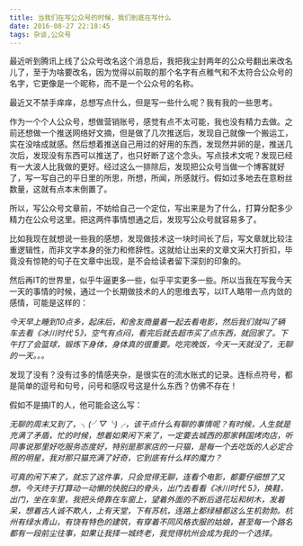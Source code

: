 ```yaml
---
title: 当我们在写公众号的时候，我们到底在写什么
date: 2016-08-27 22:18:45
tags: 杂谈,公众号
---
```


​    最近听到腾讯上线了公众号改名这个消息后，我把我尘封两年的公众号翻出来改名儿了，至于为啥要改名，因为觉得以前取的那个名字有点稚气和不太符合公众号的名字，它更像是一个昵称，而不是一个公众号的名称。

​    最近又不禁手痒痒，总想写点什么，但是写一些什么呢？我有我的一些思考。

​    作为一个个人公众号，想做营销账号，感觉有点不太可能，我也没有精力去做。之前还想做一个推送网络好文摘，但是做了几次推送后，发现自己就像一个搬运工，实在没啥成就感。然后想着推送自己用过的好用的东西，发现然并卵的是，推送几次后，发现没有东西可以推送了，也只好断了这个念头。写点技术文呢？发现已经有一大波人比我做的更好。经过这么一排除后，发现把公众号当做一个博客就好了，写一写自己的平日里的所思，所想，所闻，所感就行。假如过多地去在意粉丝数量，这就有点本末倒置了。

   所以，写公众号文章前，不妨给自己一个定位，写出来是为了什么，打算分配多少精力在公众号这里。把这两件事情想通之后，发现写公众号就容易多了。

   比如我现在就想说一些我的感想，发现做技术这一块时间长了后，写文章就比较注重逻辑性，而非文字本身的张力和修辞性。这就给让出来的文章文采大打折扣，毕竟没有惊艳的句子在文章中出现，是不会给读者留下深刻的印象的。



​    然后再IT的世界里，似乎牛逼更多一些，似乎平实更多一些。所以当我在写我今天一天的事情的时候，通过一个长期做技术的人的思维去写，以IT人略带一点内敛的感情，可能是这样的：

   *今天早上睡到10点多，起床后，和舍友商量着一起去看电影，然后我们就叫了辆车去看《冰川时代 5》，空气有点闷，看完后就去超市买了点东西，就回家了。下午打了会篮球，锻炼下身体，身体真的很重要。吃完晚饭，今天一天就没了，无聊的一天。。。*

   发现了没有？没有过多的情感夹杂，是很实在的流水账式的记录。连标点符号，都是简单的逗号和句号，问号和感叹号这是什么东西？仿佛不存在！

假如不是搞IT的人，他可能会这么写：

​    *无聊的周末又到了，╮(╯▽╰)╭，该干点什么有聊的事情呢？有时候，人生就是充满了矛盾，忙的时候，想着如果闲下来了，一定要去城西的那家韩国烤肉店，听同事说那里好吃服务态度好，特别是那家店的一只猫，是每一个去吃饭的人必定合照的明星，我对那只猫充满了好奇，它到底有什么样的魔力？*

​    *可真的闲下来了，就忘了这件事，只会觉得无聊，连看个电影，都要仔细想了又想，今天终于打算动一动懒的快脱臼的骨头，出门去看看《冰川时代 5》，换鞋，出门，坐在车里，我把头倚靠在车窗上，望着外面的不断后退花坛和树木，发着呆，想着古人诚不欺人，上有天堂，下有苏杭，连路上都绿植都这么生机勃勃。杭州有绿水青山，有饶有特色的建筑，有穿着不同风格衣服的姑娘，甚至每一个路名都有一段前尘往事，如果让我择一城终老，我觉得杭州会成为我的一个选择。*